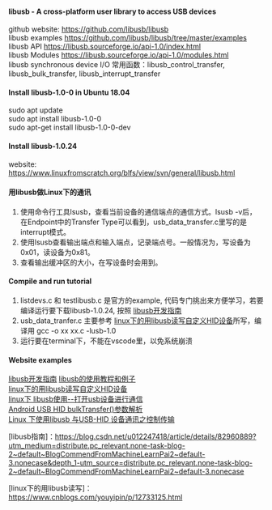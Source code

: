 #### **libusb - A cross-platform user library to access USB devices**  
 github website: https://github.com/libusb/libusb  
 libusb examples https://github.com/libusb/libusb/tree/master/examples  
 libusb API  https://libusb.sourceforge.io/api-1.0/index.html  
 libusb Modules  https://libusb.sourceforge.io/api-1.0/modules.html  
 libusb synchronous device I/O  常用函数：libusb_control_transfer, libusb_bulk_transfer, libusb_interrupt_transfer

#### **Install libusb-1.0-0 in Ubuntu 18.04**  
 sudo apt update  
 sudo apt install libusb-1.0-0  
 sudo apt-get install libusb-1.0-0-dev  

#### **Install libusb-1.0.24**  
 website: https://www.linuxfromscratch.org/blfs/view/svn/general/libusb.html  

#### **用libusb做Linux下的通讯**  
1. 使用命令行工具lsusb，查看当前设备的通信端点的通信方式。lsusb -v后，在Endpoint中的Transfer Type可以看到，usb_data_transfer.c里写的是interrupt模式。  
2. 使用lsusb查看输出端点和输入端点，记录端点号。一般情况为，写设备为0x01，读设备为0x81。
3. 查看输出缓冲区的大小，在写设备时会用到。 

#### **Compile and run tutorial**  
1. listdevs.c 和 testlibusb.c 是官方的example, 代码专门挑出来方便学习，若要编译运行要下载libusb-1.0.24, 按照 [libusb开发指南](https://blog.csdn.net/u012247418/article/details/82960889?utm_medium=distribute.pc_relevant.none-task-blog-2~default~BlogCommendFromMachineLearnPai2~default-3.nonecase&depth_1-utm_source=distribute.pc_relevant.none-task-blog-2~default~BlogCommendFromMachineLearnPai2~default-3.nonecase)   
2. usb_data_tranfer.c 主要参考  [linux下的用libusb读写自定义HID设备](https://www.cnblogs.com/youyipin/p/12733125.html)所写，编译用 gcc -o xx xx.c -lusb-1.0  
3. 运行要在terminal下，不能在vscode里，以免系统崩溃  

#### **Website examples**  
 [libusb开发指南](https://blog.csdn.net/u012247418/article/details/82960889?utm_medium=distribute.pc_relevant.none-task-blog-2~default~BlogCommendFromMachineLearnPai2~default-3.nonecase&depth_1-utm_source=distribute.pc_relevant.none-task-blog-2~default~BlogCommendFromMachineLearnPai2~default-3.nonecase)
 [libusb的使用教程和例子](https://blog.csdn.net/zb774095236/article/details/83651995?utm_term=libusb&utm_medium=distribute.pc_aggpage_search_result.none-task-blog-2~all~sobaiduweb~default-9-83651995&spm=3001.4430)  
 [linux下的用libusb读写自定义HID设备](https://www.cnblogs.com/youyipin/p/12733125.html)  
 [linux下 libusb使用--打开usb设备进行通信](https://blog.csdn.net/u011598479/article/details/82705496)  
 [Android USB HID bulkTransfer()参数解析](https://blog.csdn.net/gd6321374/article/details/78045101)  
 [Linux 下使用libusb 与USB-HID 设备通讯之控制传输](https://blog.csdn.net/gd6321374/article/details/79935186?utm_medium=distribute.pc_relevant.none-task-blog-baidujs_title-3&spm=1001.2101.3001.4242)  


[libusb指南]：https://blog.csdn.net/u012247418/article/details/82960889?utm_medium=distribute.pc_relevant.none-task-blog-2~default~BlogCommendFromMachineLearnPai2~default-3.nonecase&depth_1-utm_source=distribute.pc_relevant.none-task-blog-2~default~BlogCommendFromMachineLearnPai2~default-3.nonecase

[linux下的用libusb读写]：https://www.cnblogs.com/youyipin/p/12733125.html

